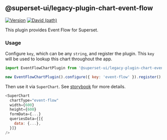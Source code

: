 <!--
Licensed to the Apache Software Foundation (ASF) under one
or more contributor license agreements.  See the NOTICE file
distributed with this work for additional information
regarding copyright ownership.  The ASF licenses this file
to you under the Apache License, Version 2.0 (the
"License"); you may not use this file except in compliance
with the License.  You may obtain a copy of the License at

  http://www.apache.org/licenses/LICENSE-2.0

Unless required by applicable law or agreed to in writing,
software distributed under the License is distributed on an
"AS IS" BASIS, WITHOUT WARRANTIES OR CONDITIONS OF ANY
KIND, either express or implied.  See the License for the
specific language governing permissions and limitations
under the License.
-->

## @superset-ui/legacy-plugin-chart-event-flow

[![Version](https://img.shields.io/npm/v/@superset-ui/legacy-plugin-chart-event-flow.svg?style=flat-square)](https://www.npmjs.com/package/@superset-ui/legacy-plugin-chart-event-flow)
[![David (path)](https://img.shields.io/david/apache-superset/superset-ui-plugins.svg?path=packages%2Fsuperset-ui-legacy-plugin-chart-event-flow&style=flat-square)](https://david-dm.org/apache-superset/superset-ui-plugins?path=packages/superset-ui-legacy-plugin-chart-event-flow)

This plugin provides Event Flow for Superset.

### Usage

Configure `key`, which can be any `string`, and register the plugin. This `key` will be used to
lookup this chart throughout the app.

```js
import EventFlowChartPlugin from '@superset-ui/legacy-plugin-chart-event-flow';

new EventFlowChartPlugin().configure({ key: 'event-flow' }).register();
```

Then use it via `SuperChart`. See
[storybook](https://apache-superset.github.io/superset-ui-plugins/?selectedKind=plugin-chart-event-flow)
for more details.

```js
<SuperChart
  chartType="event-flow"
  width={600}
  height={600}
  formData={...}
  queriesData={[{
    data: {...},
  }]}
/>
```
